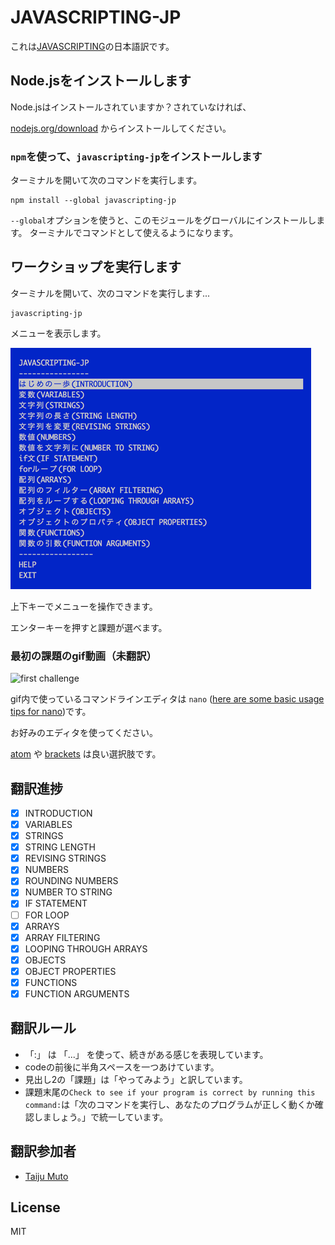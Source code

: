 # JAVASCRIPTING-JP

これは[JAVASCRIPTING](https://github.com/sethvincent/javascripting)の日本語訳です。

## Node.jsをインストールします

Node.jsはインストールされていますか？されていなければ、

[nodejs.org/download](http://nodejs.org/download)
からインストールしてください。

### `npm`を使って、`javascripting-jp`をインストールします

ターミナルを開いて次のコマンドを実行します。

```
npm install --global javascripting-jp
```

`--global`オプションを使うと、このモジュールをグローバルにインストールします。
ターミナルでコマンドとして使えるようになります。

## ワークショップを実行します

ターミナルを開いて、次のコマンドを実行します...

```
javascripting-jp
```

メニューを表示します。

![javascripting screenshot](screenshot.png)

上下キーでメニューを操作できます。

エンターキーを押すと課題が選べます。

### 最初の課題のgif動画（未翻訳）

![first challenge](javascripting.gif)

gif内で使っているコマンドラインエディタは `nano` ([here are some basic usage tips for nano](https://github.com/sethvincent/dev-envs-book/blob/master/chapters/05-editors.md#nano))です。

お好みのエディタを使ってください。

[atom](http://atom.io) や [brackets](http://brackets.io/) は良い選択肢です。

## 翻訳進捗

- [x] INTRODUCTION
- [x] VARIABLES
- [x] STRINGS
- [x] STRING LENGTH
- [x] REVISING STRINGS
- [x] NUMBERS
- [x] ROUNDING NUMBERS
- [x] NUMBER TO STRING
- [x] IF STATEMENT
- [ ] FOR LOOP
- [x] ARRAYS
- [x] ARRAY FILTERING
- [x] LOOPING THROUGH ARRAYS
- [x] OBJECTS
- [x] OBJECT PROPERTIES
- [x] FUNCTIONS
- [x] FUNCTION ARGUMENTS

## 翻訳ルール
- 「:」 は 「...」 を使って、続きがある感じを表現しています。
- codeの前後に半角スペースを一つあけています。
- 見出し2の「課題」は「やってみよう」と訳しています。
- 課題末尾の`Check to see if your program is correct by running this command:`は「次のコマンドを実行し、あなたのプログラムが正しく動くか確認しましょう。」で統一しています。

## 翻訳参加者

- [Taiju Muto](https://github.com/tai2)

## License

MIT
